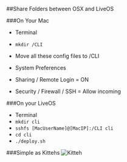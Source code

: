 ##Share Folders between OSX and LiveOS

###On Your Mac

* Terminal
 * `mkdir /CLI`
* Move all these config files to /CLI
 
*  System Preferences
 * Sharing / Remote Login = ON
 * Security / Firewall / SSH = Allow incoming
    
###On your LiveOS

* Terminal
 * `mkdir cli`
 * `sshfs [MacUserName]@[MacIP]:/CLI cli`
 * `cd cli`
 * `./deploy.sh`
 
###Simple as Kittehs
 ![Kitteh](http://i296.photobucket.com/albums/mm188/Eternityheart/kitteh.jpg)
